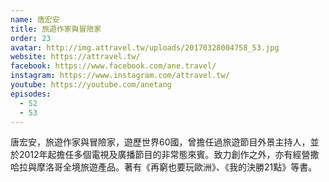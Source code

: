 ```yaml
---
name: 唐宏安
title: 旅遊作家與冒險家
order: 23
avatar: http://img.attravel.tw/uploads/20170328004758_53.jpg
website: https://attravel.tw/
facebook: https://www.facebook.com/ane.travel/
instagram: https://www.instagram.com/attravel.tw/
youtube: https://youtube.com/anetang
episodes:
  - 52
  - 53
---
```


唐宏安，旅遊作家與冒險家，遊歷世界60國，曾擔任過旅遊節目外景主持人，並於2012年起擔任多個電視及廣播節目的非常態來賓。致力創作之外，亦有經營撒哈拉與摩洛哥全境旅遊產品。著有《再窮也要玩歐洲》、《我的決勝21點》等書。